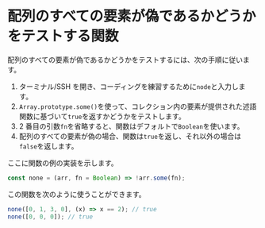 # 配列のすべての要素が偽であるかどうかをテストする関数

配列のすべての要素が偽であるかどうかをテストするには、次の手順に従います。

1. ターミナル/SSH を開き、コーディングを練習するために`node`と入力します。
2. `Array.prototype.some()`を使って、コレクション内の要素が提供された述語関数に基づいて`true`を返すかどうかをテストします。
3. 2 番目の引数`fn`を省略すると、関数はデフォルトで`Boolean`を使います。
4. 配列のすべての要素が偽の場合、関数は`true`を返し、それ以外の場合は`false`を返します。

ここに関数の例の実装を示します。

```js
const none = (arr, fn = Boolean) => !arr.some(fn);
```

この関数を次のように使うことができます。

```js
none([0, 1, 3, 0], (x) => x == 2); // true
none([0, 0, 0]); // true
```
